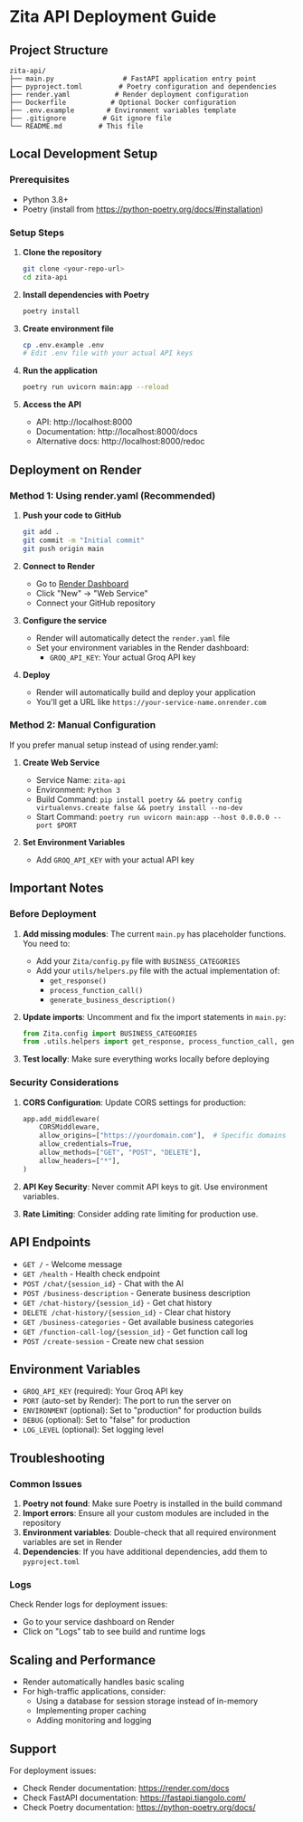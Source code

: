 # Zita API Deployment Guide

## Project Structure

```
zita-api/
├── main.py                 # FastAPI application entry point
├── pyproject.toml         # Poetry configuration and dependencies
├── render.yaml           # Render deployment configuration
├── Dockerfile           # Optional Docker configuration
├── .env.example        # Environment variables template
├── .gitignore         # Git ignore file
└── README.md         # This file
```

## Local Development Setup

### Prerequisites
- Python 3.8+
- Poetry (install from https://python-poetry.org/docs/#installation)

### Setup Steps

1. **Clone the repository**
   ```bash
   git clone <your-repo-url>
   cd zita-api
   ```

2. **Install dependencies with Poetry**
   ```bash
   poetry install
   ```

3. **Create environment file**
   ```bash
   cp .env.example .env
   # Edit .env file with your actual API keys
   ```

4. **Run the application**
   ```bash
   poetry run uvicorn main:app --reload
   ```

5. **Access the API**
   - API: http://localhost:8000
   - Documentation: http://localhost:8000/docs
   - Alternative docs: http://localhost:8000/redoc

## Deployment on Render

### Method 1: Using render.yaml (Recommended)

1. **Push your code to GitHub**
   ```bash
   git add .
   git commit -m "Initial commit"
   git push origin main
   ```

2. **Connect to Render**
   - Go to [Render Dashboard](https://dashboard.render.com)
   - Click "New" → "Web Service"
   - Connect your GitHub repository

3. **Configure the service**
   - Render will automatically detect the `render.yaml` file
   - Set your environment variables in the Render dashboard:
     - `GROQ_API_KEY`: Your actual Groq API key

4. **Deploy**
   - Render will automatically build and deploy your application
   - You'll get a URL like `https://your-service-name.onrender.com`

### Method 2: Manual Configuration

If you prefer manual setup instead of using render.yaml:

1. **Create Web Service**
   - Service Name: `zita-api`
   - Environment: `Python 3`
   - Build Command: `pip install poetry && poetry config virtualenvs.create false && poetry install --no-dev`
   - Start Command: `poetry run uvicorn main:app --host 0.0.0.0 --port $PORT`

2. **Set Environment Variables**
   - Add `GROQ_API_KEY` with your actual API key

## Important Notes

### Before Deployment

1. **Add missing modules**: The current `main.py` has placeholder functions. You need to:
   - Add your `Zita/config.py` file with `BUSINESS_CATEGORIES`
   - Add your `utils/helpers.py` file with the actual implementation of:
     - `get_response()`
     - `process_function_call()`
     - `generate_business_description()`

2. **Update imports**: Uncomment and fix the import statements in `main.py`:
   ```python
   from Zita.config import BUSINESS_CATEGORIES
   from .utils.helpers import get_response, process_function_call, generate_business_description
   ```

3. **Test locally**: Make sure everything works locally before deploying

### Security Considerations

1. **CORS Configuration**: Update CORS settings for production:
   ```python
   app.add_middleware(
       CORSMiddleware,
       allow_origins=["https://yourdomain.com"],  # Specific domains
       allow_credentials=True,
       allow_methods=["GET", "POST", "DELETE"],
       allow_headers=["*"],
   )
   ```

2. **API Key Security**: Never commit API keys to git. Use environment variables.

3. **Rate Limiting**: Consider adding rate limiting for production use.

## API Endpoints

- `GET /` - Welcome message
- `GET /health` - Health check endpoint
- `POST /chat/{session_id}` - Chat with the AI
- `POST /business-description` - Generate business description
- `GET /chat-history/{session_id}` - Get chat history
- `DELETE /chat-history/{session_id}` - Clear chat history
- `GET /business-categories` - Get available business categories
- `GET /function-call-log/{session_id}` - Get function call log
- `POST /create-session` - Create new chat session

## Environment Variables

- `GROQ_API_KEY` (required): Your Groq API key
- `PORT` (auto-set by Render): The port to run the server on
- `ENVIRONMENT` (optional): Set to "production" for production builds
- `DEBUG` (optional): Set to "false" for production
- `LOG_LEVEL` (optional): Set logging level

## Troubleshooting

### Common Issues

1. **Poetry not found**: Make sure Poetry is installed in the build command
2. **Import errors**: Ensure all your custom modules are included in the repository
3. **Environment variables**: Double-check that all required environment variables are set in Render
4. **Dependencies**: If you have additional dependencies, add them to `pyproject.toml`

### Logs

Check Render logs for deployment issues:
- Go to your service dashboard on Render
- Click on "Logs" tab to see build and runtime logs

## Scaling and Performance

- Render automatically handles basic scaling
- For high-traffic applications, consider:
  - Using a database for session storage instead of in-memory
  - Implementing proper caching
  - Adding monitoring and logging

## Support

For deployment issues:
- Check Render documentation: https://render.com/docs
- Check FastAPI documentation: https://fastapi.tiangolo.com/
- Check Poetry documentation: https://python-poetry.org/docs/